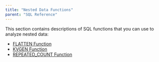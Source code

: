 ```yaml
---
title: "Nested Data Functions"
parent: "SQL Reference"
---
```

This section contains descriptions of SQL functions that you can use to
analyze nested data:

  * [FLATTEN Function](/docs/flatten-function)
  * [KVGEN Function](/docs/kvgen-function)
  * [REPEATED_COUNT Function](/docs/repeated-count-function)